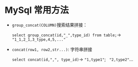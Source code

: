 # MySql 常用方法
<!-- :Tech:Application: -->

- `group_concat(COLUMN)`搜索结果拼接：

    `select group_concat(id,"_",type_id) from table;`-> `"1_1,2_1,3_type,4,5,..."`

- `concat(row1, row2,str...)`: 字符串拼接

    `select concat(id,",", type_id)`-> `"1,type1"`; ` "2,type2"`...
